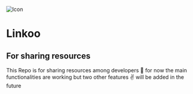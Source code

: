 ![Icon](https://user-images.githubusercontent.com/55833403/178490252-44eec3e2-14e8-4798-b640-a23826ee68a2.svg)

# Linkoo

## For sharing resources

This Repo is for sharing resources among developers 🤯 for now the main functionalities are working  but two other features ✌ will be added in the future
